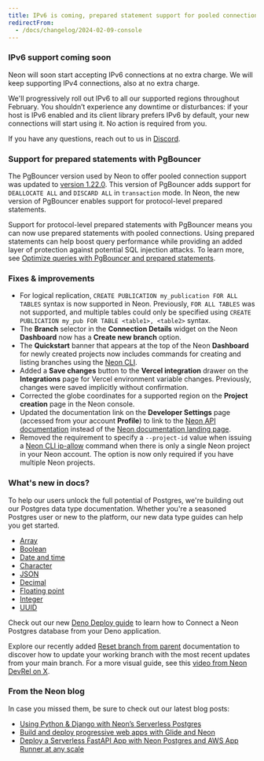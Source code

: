 ```yaml
---
title: IPv6 is coming, prepared statement support for pooled connections, and more
redirectFrom:
  - /docs/changelog/2024-02-09-console
---
```


### IPv6 support coming soon

Neon will soon start accepting IPv6 connections at no extra charge. We will keep supporting IPv4 connections, also at no extra charge.

We'll progressively roll out IPv6 to all our supported regions throughout February. You shouldn’t experience any downtime or disturbances: if your host is IPv6 enabled and its client library prefers IPv6 by default, your new connections will start using it. No action is required from you.

If you have any questions, reach out to us in [Discord](https://discord.gg/92vNTzKDGp).

### Support for prepared statements with PgBouncer

The PgBouncer version used by Neon to offer pooled connection support was updated to [version 1.22.0](https://www.pgbouncer.org/changelog.html#pgbouncer-122x). This version of PgBouncer adds support for `DEALLOCATE ALL` and `DISCARD ALL` in `transaction` mode. In Neon, the new version of PgBouncer enables support for protocol-level prepared statements.

Support for protocol-level prepared statements with PgBouncer means you can now use prepared statements with pooled connections. Using prepared statements can help boost query performance while providing an added layer of protection against potential SQL injection attacks. To learn more, see [Optimize queries with PgBouncer and prepared statements](/docs/connect/connection-pooling#optimize-queries-with-pgbouncer-and-prepared-statements).

### Fixes & improvements

- For logical replication, `CREATE PUBLICATION my_publication FOR ALL TABLES` syntax is now supported in Neon. Previously, `FOR ALL TABLES` was not supported, and multiple tables could only be specified using `CREATE PUBLICATION my_pub FOR TABLE <table1>, <table2>` syntax.
- The **Branch** selector in the **Connection Details** widget on the Neon **Dashboard** now has a **Create new branch** option.
- The **Quickstart** banner that appears at the top of the Neon **Dashboard** for newly created projects now includes commands for creating and listing branches using the [Neon CLI](/docs/reference/neon-cli).
- Added a **Save changes** button to the **Vercel integration** drawer on the **Integrations** page for Vercel environment variable changes. Previously, changes were saved implicitly without confirmation.
- Corrected the globe coordinates for a supported region on the **Project creation** page in the Neon console.
- Updated the documentation link on the **Developer Settings** page (accessed from your account **Profile**) to link to the [Neon API documentation](https://api-docs.neon.tech/reference/getting-started-with-neon-api) instead of the [Neon documentation landing page](/docs/introduction).
- Removed the requirement to specify a `--project-id` value when issuing a [Neon CLI ip-allow](/docs/reference/cli-ip-allow) command when there is only a single Neon project in your Neon account. The option is now only required if you have multiple Neon projects.

### What's new in docs?

To help our users unlock the full potential of Postgres, we're building out our Postgres data type documentation. Whether you're a seasoned Postgres user or new to the platform, our new data type guides can help you get started.

- [Array](/docs/data-types/array)
- [Boolean](/docs/data-types/boolean)
- [Date and time](/docs/data-types/date-and-time)
- [Character](/docs/data-types/character)
- [JSON](/docs/data-types/json)
- [Decimal](/docs/data-types/decimal)
- [Floating point](/docs/data-types/floating-point)
- [Integer](/docs/data-types/integer)
- [UUID](/docs/data-types/uuid)

Check out our new [Deno Deploy guide](/docs/guides/deno) to learn how to Connect a Neon Postgres database from your Deno application.

Explore our recently added [Reset branch from parent](/docs/manage/branches#reset-a-branch-from-parent) documentation to discover how to update your working branch with the most recent updates from your main branch. For a more visual guide, see this [video from Neon DevRel on X](https://twitter.com/neondatabase/status/1735350288288993690).

### From the Neon blog

In case you missed them, be sure to check out our latest blog posts:

- [Using Python & Django with Neon’s Serverless Postgres](/blog/python-django-and-neons-serverless-postgres)
- [Build and deploy progressive web apps with Glide and Neon](/blog-progressive-web-apps-with-glide-and-neon)
- [Deploy a Serverless FastAPI App with Neon Postgres and AWS App Runner at any scale](/blogess-fastapi-app-with-neon-postgres-and-aws-app-runner-at-any-scale)

